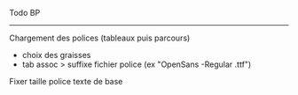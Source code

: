 Todo BP
_______

Chargement des polices (tableaux puis parcours)
- choix des graisses
- tab assoc > suffixe fichier police (ex "OpenSans   -Regular   .ttf")

Fixer taille police texte de base